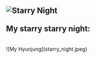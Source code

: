 ![Starry Night](https://upload.wikimedia.org/wikipedia/commons/thumb/e/ea/Van_Gogh_-_Starry_Night_-_Google_Art_Project.jpg/800px-Van_Gogh_-_Starry_Night_-_Google_Art_Project.jpg)
<br>
<br>
My starry starry night:
-----------------------
<br>
![My Hyunjung](starry_night.jpeg)
